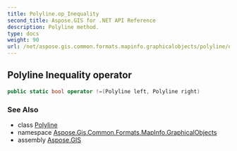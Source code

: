 ```yaml
---
title: Polyline.op_Inequality
second_title: Aspose.GIS for .NET API Reference
description: Polyline method. 
type: docs
weight: 90
url: /net/aspose.gis.common.formats.mapinfo.graphicalobjects/polyline/op_inequality/
---
```

## Polyline Inequality operator

```csharp
public static bool operator !=(Polyline left, Polyline right)
```

### See Also

* class [Polyline](../)
* namespace [Aspose.Gis.Common.Formats.MapInfo.GraphicalObjects](../../polyline/)
* assembly [Aspose.GIS](../../../)


